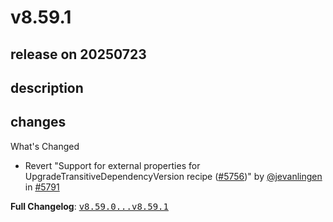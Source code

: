 # v8.59.1

## release on 20250723
## description
## changes
What's Changed

* Revert "Support for external properties for UpgradeTransitiveDependencyVersion recipe (<a class="issue-link js-issue-link" data-error-text="Failed to load title" data-id="3231908344" data-permission-text="Title is private" data-url="https://github.com/openrewrite/rewrite/issues/5756" data-hovercard-type="pull_request" data-hovercard-url="/openrewrite/rewrite/pull/5756/hovercard" href="https://github.com/openrewrite/rewrite/pull/5756">#5756</a>)" by <a class="user-mention notranslate" data-hovercard-type="user" data-hovercard-url="/users/jevanlingen/hovercard" data-octo-click="hovercard-link-click" data-octo-dimensions="link_type:self" href="https://github.com/jevanlingen">@jevanlingen</a> in <a class="issue-link js-issue-link" data-error-text="Failed to load title" data-id="3256621896" data-permission-text="Title is private" data-url="https://github.com/openrewrite/rewrite/issues/5791" data-hovercard-type="pull_request" data-hovercard-url="/openrewrite/rewrite/pull/5791/hovercard" href="https://github.com/openrewrite/rewrite/pull/5791">#5791</a>

<strong>Full Changelog</strong>: <a class="commit-link" href="https://github.com/openrewrite/rewrite/compare/v8.59.0...v8.59.1"><tt>v8.59.0...v8.59.1</tt></a>

